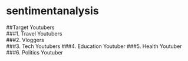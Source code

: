 # sentimentanalysis
##Target Youtubers  
###1. Travel Youtubers  
###2. Vloggers  
###3. Tech Youtubers
###4. Education Youtuber
###5. Health Youtuber  
###6. Politics Youtuber  
